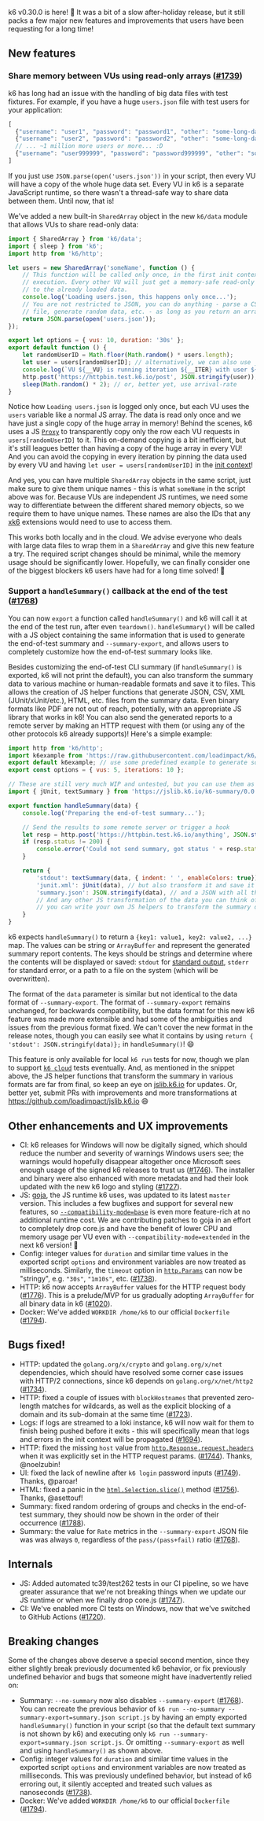 k6 v0.30.0 is here! :tada: It was a bit of a slow after-holiday release, but it still packs a few major new features and improvements that users have been requesting for a long time!

## New features

### Share memory between VUs using read-only arrays ([#1739](https://github.com/k6io/k6/pull/1739))

k6 has long had an issue with the handling of big data files with test fixtures. For example, if you have a huge `users.json` file with test users for your application:
```js
[
  {"username": "user1", "password": "password1", "other": "some-long-data-....-1"},
  {"username": "user2", "password": "password2", "other": "some-long-data-....-2"},
  // ... ~1 million more users or more... :D
  {"username": "user999999", "password": "password999999", "other": "some-long-data-....-999999"}
]
```

If you just use `JSON.parse(open('users.json'))` in your script, then every VU will have a copy of the whole huge data set. Every VU in k6 is a separate JavaScript runtime, so there wasn't a thread-safe way to share data between them. Until now, that is!

We've added a new built-in `SharedArray` object in the new `k6/data` module that allows VUs to share read-only data:
```js
import { SharedArray } from 'k6/data';
import { sleep } from 'k6';
import http from 'k6/http';

let users = new SharedArray('someName', function () {
    // This function will be called only once, in the first init context
    // execution. Every other VU will just get a memory-safe read-only reference
    // to the already loaded data.
    console.log('Loading users.json, this happens only once...');
    // You are not restricted to JSON, you can do anything - parse a CSV or XML
    // file, generate random data, etc. - as long as you return an array.
    return JSON.parse(open('users.json'));
});

export let options = { vus: 10, duration: '30s' };
export default function () {
    let randomUserID = Math.floor(Math.random() * users.length);
    let user = users[randomUserID]; // alternatively, we can also use __VU and/or __ITER
    console.log(`VU ${__VU} is running iteration ${__ITER} with user ${user.username}...`);
    http.post('https://httpbin.test.k6.io/post', JSON.stringify(user));
    sleep(Math.random() * 2); // or, better yet, use arrival-rate
}
```

Notice how `Loading users.json` is logged only once, but each VU uses the `users` variable like a normal JS array. The data is read only once and we have just a single copy of the huge array in memory! Behind the scenes, k6 uses a JS [`Proxy`](https://developer.mozilla.org/en-US/docs/Web/JavaScript/Reference/Global_Objects/Proxy) to transparently copy only the row each VU requests in `users[randomUserID]` to it. This on-demand copying is a bit inefficient, but it's still leagues better than having a copy of the huge array in every VU! And you can avoid the copying in every iteration by pinning the data used by every VU and having `let user = users[randomUserID]` in the [init context](https://k6.io/docs/using-k6/test-life-cycle)!

And yes, you can have multiple `SharedArray` objects in the same script, just make sure to give them unique names - this is what `someName` in the script above was for. Because VUs are independent JS runtimes, we need some way to differentiate between the different shared memory objects, so we require them to have unique names. These names are also the IDs that any [xk6](https://github.com/k6io/xk6) extensions would need to use to access them.

This works both locally and in the cloud. We advise everyone who deals with large data files to wrap them in a `SharedArray` and give this new feature a try. The required script changes should be minimal, while the memory usage should be significantly lower. Hopefully, we can finally consider one of the biggest blockers k6 users have had for a long time solved! :tada:

### Support a `handleSummary()` callback at the end of the test ([#1768](https://github.com/k6io/k6/pull/1768))

You can now `export` a function called `handleSummary()` and k6 will call it at the end of the test run, after even `teardown()`. `handleSummary()` will be called with a JS object containing the same information that is used to generate the end-of-test summary and `--summary-export`, and allows users to completely customize how the end-of-test summary looks like.

Besides customizing the end-of-test CLI summary (if `handleSummary()` is exported, k6 will not print the default), you can also transform the summary data to various machine or human-readable formats and save it to files. This allows the creation of JS helper functions that generate JSON, CSV, XML (JUnit/xUnit/etc.), HTML, etc. files from the summary data. Even binary formats like PDF are not out of reach, potentially, with an appropriate JS library that works in k6! You can also send the generated reports to a remote server by making an HTTP request with them (or using any of the other protocols k6 already supports)! Here's a simple example:

```js
import http from 'k6/http';
import k6example from 'https://raw.githubusercontent.com/loadimpact/k6/master/samples/thresholds_readme_example.js';
export default k6example; // use some predefined example to generate some data
export const options = { vus: 5, iterations: 10 };

// These are still very much WIP and untested, but you can use them as is or write your own!
import { jUnit, textSummary } from 'https://jslib.k6.io/k6-summary/0.0.1/index.js';

export function handleSummary(data) {
    console.log('Preparing the end-of-test summary...');

    // Send the results to some remote server or trigger a hook
    let resp = http.post('https://httpbin.test.k6.io/anything', JSON.stringify(data));
    if (resp.status != 200) {
        console.error('Could not send summary, got status ' + resp.status);
    }

    return {
        'stdout': textSummary(data, { indent: ' ', enableColors: true}), // Show the text summary to stdout...
        'junit.xml': jUnit(data), // but also transform it and save it as a JUnit XML...
        'summary.json': JSON.stringify(data), // and a JSON with all the details...
        // And any other JS transformation of the data you can think of,
        // you can write your own JS helpers to transform the summary data however you like!
    }
}
```

k6 expects `handleSummary()` to return a `{key1: value1, key2: value2, ...}` map. The values can be string or `ArrayBuffer` and represent the generated summary report contents. The keys should be strings and determine where the contents will be displayed or saved: `stdout` for [standard output](https://en.wikipedia.org/wiki/Standard_streams), `stderr` for standard error, or a path to a file on the system (which will be overwritten).

The format of the `data` parameter is similar but not identical to the data format of `--summary-export`. The format of `--summary-export` remains unchanged, for backwards compatibility, but the data format for this new k6 feature was made more extensible and had some of the ambiguities and issues from the previous format fixed. We can't cover the new format in the release notes, though you can easily see what it contains by using `return { 'stdout': JSON.stringify(data)};` in `handleSummary()`! :smile:

This feature is only available for local `k6 run` tests for now, though we plan to support [`k6 cloud`](https://k6.io/docs/cloud) tests eventually. And, as mentioned in the snippet above, the JS helper functions that transform the summary in various formats are far from final, so keep an eye on [jslib.k6.io](https://jslib.k6.io/) for updates. Or, better yet, submit PRs with improvements and more transformations at https://github.com/loadimpact/jslib.k6.io :smile:

## Other enhancements and UX improvements

- CI: k6 releases for Windows will now be digitally signed, which should reduce the number and severity of warnings Windows users see; the warnings would hopefully disappear altogether once Microsoft sees enough usage of the signed k6 releases to trust us ([#1746](https://github.com/k6io/k6/pull/1746)). The installer and binary were also enhanced with more metadata and had their look updated with the new k6 logo and styling ([#1727](https://github.com/k6io/k6/pull/1727)).
- JS: [goja](https://github.com/dop251/goja), the JS runtime k6 uses, was updated to its latest `master` version. This includes a few bugfixes and support for several new features, so [`--compatibility-mode=base`](https://k6.io/docs/using-k6/javascript-compatibility-mode) is even more feature-rich at no additional runtime cost. We are contributing patches to goja in an effort to completely drop core.js and have the benefit of lower CPU and memory usage per VU even with `--compatibility-mode=extended` in the next k6 version! :tada:
- Config: integer values for `duration` and similar time values in the exported script `options` and environment variables are now treated as milliseconds. Similarly, the `timeout` option in [`http.Params`](https://k6.io/docs/javascript-api/k6-http/params) can now be "stringy", e.g. `"30s"`, `"1m10s"`, etc. ([#1738](https://github.com/k6io/k6/pull/1738)).
- HTTP: k6 now accepts `ArrayBuffer` values for the HTTP request body ([#1776](https://github.com/k6io/k6/pull/1776)). This is a prelude/MVP for us gradually adopting `ArrayBuffer` for all binary data in k6 ([#1020](https://github.com/k6io/k6/issues/1020)).
- Docker: We've added `WORKDIR /home/k6` to our official `Dockerfile` ([#1794](https://github.com/k6io/k6/pull/1794)).


## Bugs fixed!

- HTTP: updated the `golang.org/x/crypto` and `golang.org/x/net` dependencies, which should have resolved some corner case issues with HTTP/2 connections, since k6 depends on `golang.org/x/net/http2` ([#1734](https://github.com/k6io/k6/pull/1734)).
- HTTP: fixed a couple of issues with `blockHostnames` that prevented zero-length matches for wildcards, as well as the explicit blocking of a domain and its sub-domain at the same time ([#1723](https://github.com/k6io/k6/pull/1723)).
- Logs: if logs are streamed to a loki instance, k6 will now wait for them to finish being pushed before it exits - this will specifically mean that logs and errors in the init context will be propagated ([#1694](https://github.com/k6io/k6/pull/1694)).
- HTTP: fixed the missing `host` value from [`http.Response.request.headers`](https://k6.io/docs/javascript-api/k6-http/response) when it was explicitly set in the HTTP request params. ([#1744](https://github.com/k6io/k6/pull/1744)). Thanks, @noelzubin!
- UI: fixed the lack of newline after `k6 login` password inputs ([#1749](https://github.com/k6io/k6/pull/1749)). Thanks, @paroar!
- HTML: fixed a panic in the [`html.Selection.slice()`](https://k6.io/docs/javascript-api/k6-html/selection/selection-slice-start-end) method ([#1756](https://github.com/k6io/k6/pull/1756)). Thanks, @asettouf!
- Summary: fixed random ordering of groups and checks in the end-of-test summary, they should now be shown in the order of their occurrence ([#1788](https://github.com/k6io/k6/pull/1788)).
- Summary: the value for `Rate` metrics in the `--summary-export` JSON file was was always `0`, regardless of the `pass/(pass+fail)` ratio ([#1768](https://github.com/k6io/k6/pull/1768)).


## Internals

- JS: Added automated tc39/test262 tests in our CI pipeline, so we have greater assurance that we're not breaking things when we update our JS runtime or when we finally drop core.js ([#1747](https://github.com/k6io/k6/pull/1747)).
- CI: We've enabled more CI tests on Windows, now that we've switched to GitHub Actions ([#1720](https://github.com/k6io/k6/pull/1720)).


## Breaking changes

Some of the changes above deserve a special second mention, since they either slightly break previously documented k6 behavior, or fix previously undefined behavior and bugs that someone might have inadvertently relied on:

- Summary: `--no-summary` now also disables `--summary-export` ([#1768](https://github.com/k6io/k6/pull/1768)). You can recreate the previous behavior of `k6 run --no-summary --summary-export=summary.json script.js` by having an empty exported `handleSummary()` function in your script (so that the default text summary is not shown by k6) and executing only `k6 run --summary-export=summary.json script.js`. Or omitting `--summary-export` as well and using `handleSummary()` as shown above.
- Config: integer values for `duration` and similar time values in the exported script `options` and environment variables are now treated as milliseconds. This was previously undefined behavior, but instead of k6 erroring out, it silently accepted and treated such values as nanoseconds ([#1738](https://github.com/k6io/k6/pull/1738)).
- Docker: We've added `WORKDIR /home/k6` to our official `Dockerfile` ([#1794](https://github.com/k6io/k6/pull/1794)).